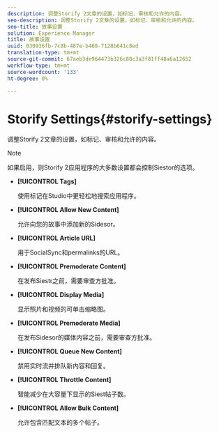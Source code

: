 ```yaml
---
description: 调整Storify 2文章的设置，如标记、审核和允许的内容。
seo-description: 调整Storify 2文章的设置，如标记、审核和允许的内容。
seo-title: 故事设置
solution: Experience Manager
title: 故事设置
uuid: 030936fb-7c8b-487e-b468-7128b641c8ed
translation-type: tm+mt
source-git-commit: 67aeb3de964473b326c88c3a3f81ff48a6a12652
workflow-type: tm+mt
source-wordcount: '133'
ht-degree: 0%

---
```



# Storify Settings{#storify-settings}

调整Storify 2文章的设置，如标记、审核和允许的内容。

>[!NOTE]
>
>如果启用，则Storify 2应用程序的大多数设置都会控制Siestor的选项。

* **[!UICONTROL Tags]**

   使用标记在Studio中更轻松地搜索应用程序。

* **[!UICONTROL Allow New Content]**

   允许向您的故事中添加新的Sidesor。

* **[!UICONTROL Article URL]**

   用于SocialSync和permalinks的URL。

* **[!UICONTROL Premoderate Content]**

   在发布Siestr之前，需要审查方批准。

* **[!UICONTROL Display Media]**

   显示照片和视频的可单击缩略图。

* **[!UICONTROL Premoderate Media]**

   在发布Sidesor的媒体内容之前，需要审查方批准。

* **[!UICONTROL Queue New Content]**

   禁用实时流并排队新内容和回复。

* **[!UICONTROL Throttle Content]**

   智能减少在大容量下显示的Siest帖子数。

* **[!UICONTROL Allow Bulk Content]**

   允许包含匹配文本的多个帖子。

